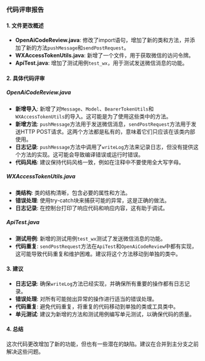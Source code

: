 ### 代码评审报告

#### 1. 文件更改概述

- **OpenAiCodeReview.java**: 修改了import语句，增加了新的类和方法，并添加了新的方法`pushMessage`和`sendPostRequest`。
- **WXAccessTokenUtils.java**: 新增了一个文件，用于获取微信的访问令牌。
- **ApiTest.java**: 增加了测试用例`test_wx`，用于测试发送微信消息的功能。

#### 2. 具体代码评审

##### OpenAiCodeReview.java

- **新增导入**: 新增了对`Message`、`Model`、`BearerTokenUtils`和`WXAccessTokenUtils`的导入。这可能是为了使用这些类中的方法。
- **新增方法**: `pushMessage`方法用于发送微信消息，`sendPostRequest`方法用于发送HTTP POST请求。这两个方法都是私有的，意味着它们只应该在该类内部使用。
- **日志记录**: `pushMessage`方法中调用了`writeLog`方法来记录日志，但没有提供这个方法的实现。这可能会导致编译错误或运行时错误。
- **代码风格**: 建议保持代码风格一致，例如在注释中不要使用全大写字母。

##### WXAccessTokenUtils.java

- **类结构**: 类的结构清晰，包含必要的属性和方法。
- **错误处理**: 使用try-catch块来捕获可能的异常，这是正确的做法。
- **日志记录**: 在控制台打印了响应代码和响应内容，这有助于调试。

##### ApiTest.java

- **测试用例**: 新增的测试用例`test_wx`测试了发送微信消息的功能。
- **代码重复**: `sendPostRequest`方法在`ApiTest`和`OpenAiCodeReview`中都有实现，这可能导致代码重复和维护困难。建议将这个方法移动到单独的类中。

#### 3. 建议

- **日志记录**: 确保`writeLog`方法已经实现，并确保所有重要的操作都有日志记录。
- **错误处理**: 对所有可能抛出异常的操作进行适当的错误处理。
- **代码重复**: 避免代码重复，将重复的代码移动到单独的类或工具类中。
- **单元测试**: 建议为新增的方法和测试用例编写单元测试，以确保代码的质量。

#### 4. 总结

这次代码更改增加了新的功能，但也有一些潜在的缺陷。建议在合并到主分支之前解决这些问题。